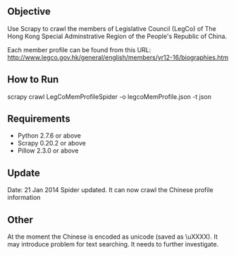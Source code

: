 Objective
----------------------------------------------------------------
Use Scrapy to crawl the members of Legislative Council (LegCo) of The Hong Kong Special Adminstrative Region of the People's Republic of China.

Each member profile can be found from this URL:
http://www.legco.gov.hk/general/english/members/yr12-16/biographies.htm

How to Run
----------------------------------------------------------------
scrapy crawl LegCoMemProfileSpider -o legcoMemProfile.json -t json

Requirements
----------------------------------------------------------------
- Python 2.7.6 or above
- Scrapy 0.20.2 or above
- Pillow 2.3.0 or above

Update
----------------------------------------------------------------
Date: 21 Jan 2014
Spider updated. It can now crawl the Chinese profile information

Other
----------------------------------------------------------------
At the moment the Chinese is encoded as unicode (saved as \uXXXX).
It may introduce problem for text searching. 
It needs to further investigate.